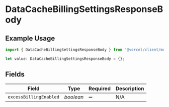 # DataCacheBillingSettingsResponseBody

## Example Usage

```typescript
import { DataCacheBillingSettingsResponseBody } from '@vercel/client/models/operations';

let value: DataCacheBillingSettingsResponseBody = {};
```

## Fields

| Field                  | Type      | Required           | Description |
| ---------------------- | --------- | ------------------ | ----------- |
| `excessBillingEnabled` | _boolean_ | :heavy_minus_sign: | N/A         |
